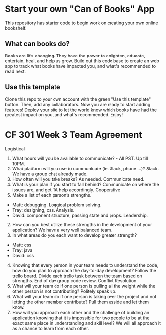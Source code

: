 # Start your own "Can of Books" App

This repository has starter code to begin work on creating your own online bookshelf.

## What can books do?

Books are life-changing. They have the power to enlighten, educate, entertain, heal, and help us grow. Build out this code base to create an web app to track what books have impacted you, and what's recommended to read next.

## Use this template

Clone this repo to your own account with the green "Use this template" button. Then, add any collaborators. Now you are ready to start adding features! Deploy your site to let the world know which books have had the greatest impact on you, and what's recommended. Enjoy!



# CF 301 Week 3 Team Agreement
Logistical
1. What hours will you be available to communicate? - All PST. Up till 10PM.
2. What platform will you use to communicate (ie. Slack, phone …)? Slack. We have a group chat already made.
3. How often will you take breaks? As needed. Communicate need. 
4. What is your plan if you start to fall behind? Communicate on where the issues are, and get TA help accordingly.
Cooperative
1. Make a list of each parson’s strengths.
  - Matt: debugging. Loggical problem solving.
  - Tray: designing, css. Analysis.
  - David: component structure, passing state and props. Leadership.
2. How can you best utilize these strengths in the development of your application? We have a very well balanced team.
3. In what areas do you each want to develop greater strength? 
  - Matt: css
  - Tray: java
  - David: css
4. Knowing that every person in your team needs to understand the code, how do you plan to approach the day-to-day development? Follow the trello board. Divide each trello task between the team based on strengths. End of day group code review.
Conflict Resolution
1. What will your team do if one person is pulling all the weight while the other person is not contributing? Politely speak up. 
2. What will your team do if one person is taking over the project and not letting the other member contribute? Pull them asside and let them know. 
3. How will you approach each other and the challenge of building an application knowing that it is impossible for two people to be at the exact same place in understanding and skill level? We will all approach it as a chance to learn from each other.
